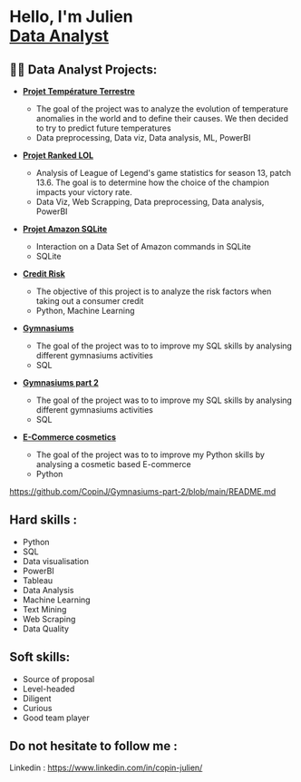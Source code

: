 <h1>Hello, I'm Julien <br/><a href="https://github.com/joshmadakor1"></a><a href="https://www.linkedin.com/in/copin-julien/">Data Analyst</a>

<h2>👨‍💻 Data Analyst Projects:</h2>

- <b>[Projet Température Terrestre](https://github.com/CopinJ/Projet-Temperature-Terrestre)</b>
  - The goal of the project was to analyze the evolution of temperature anomalies in the world and to define their causes. We then decided to try to predict future temperatures
  - Data preprocessing, Data viz, Data analysis, ML, PowerBI
  
- <b>[Projet Ranked LOL](https://github.com/CopinJ/Projet-Ranked-LOL) </b>
  - Analysis of League of Legend's game statistics for season 13, patch 13.6. The goal is to determine how the choice of the champion impacts your victory rate.
  - Data Viz, Web Scrapping, Data preprocessing, Data analysis, PowerBI
  
- <b>[Projet Amazon SQLite](https://github.com/CopinJ/Projet-Amazon-SQLite)</b>
  - Interaction on a Data Set of Amazon commands in SQLite
  - SQLite
  
- <b>[Credit Risk](https://github.com/CopinJ/Credit-Risk-)</b>
  - The objective of this project is to analyze the risk factors when taking out a consumer credit
  - Python, Machine Learning

- <b>[Gymnasiums](https://github.com/CopinJ/Gymnasium/tree/main)</b>
  - The goal of the project was to to improve my SQL skills by analysing different gymnasiums activities
  - SQL

- <b>[Gymnasiums part 2](https://github.com/CopinJ/Gymnasiums-part-2/blob/main/README.md)</b>
  - The goal of the project was to to improve my SQL skills by analysing different gymnasiums activities
  - SQL
 
- <b>[E-Commerce cosmetics](https://github.com/CopinJ/E-Commerce-Cosmetics/blob/main/README.md)</b>
  - The goal of the project was to to improve my Python skills by analysing a cosmetic based E-commerce
  - Python

https://github.com/CopinJ/Gymnasiums-part-2/blob/main/README.md
<h2>Hard skills :</h2>

- Python
- SQL
- Data visualisation
- PowerBI
- Tableau
- Data Analysis
- Machine Learning
- Text Mining
- Web Scraping
- Data Quality

<h2> Soft skills: </h2>

- Source of proposal
- Level-headed
- Diligent
- Curious
- Good team player

<h2> Do not hesitate to follow me : </h2>

Linkedin : https://www.linkedin.com/in/copin-julien/

<!--
